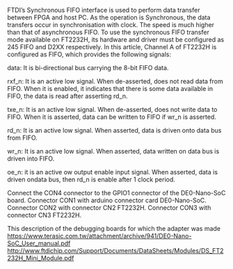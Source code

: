 FTDI’s Synchronous FIFO interface is used to perform data transfer between FPGA and host PC. As the operation is Synchronous, the data transfers occur in synchronisation with clock. The speed is much higher than that of asynchronous FIFO. To use the synchronous FIFO transfer mode available on FT2232H, its hardware and driver must be configured as 245 FIFO and D2XX respectively. In this article, Channel A of FT2232H is configured as FIFO, which provides the following signals: 

data: It is bi-directional bus carrying the 8-bit FIFO data. 

rxf_n: It is an active low signal. When de-asserted, does not read data from FIFO. When it is enabled, it indicates that there is some data available in FIFO, the data is read after asserting rd_n. 

txe_n: It is an active low signal. When de-asserted, does not write data to FIFO. When it is asserted, data can be written to FIFO if wr_n is asserted. 

rd_n: It is an active low signal. When asserted, data is driven onto data bus from FIFO. 

wr_n: It is an active low signal. When asserted, data written on data bus is driven into FIFO. 

oe_n: it is an active ow output enable input signal. When asserted, data is driven ondata bus, then rd_n is enable after 1 clock period.



Connect the CON4 connector to the GPIO1 connector of the DE0-Nano-SoC board.
Connector CON1 with arduino connector card DE0-Nano-SoC.
Connector CON2 with connector CN2 FT2232H.
Connector CON3 with connector CN3 FT2232H.


This description of the debugging boards for which the adapter was made
https://www.terasic.com.tw/attachment/archive/941/DE0-Nano-SoC_User_manual.pdf
http://www.ftdichip.com/Support/Documents/DataSheets/Modules/DS_FT2232H_Mini_Module.pdf
